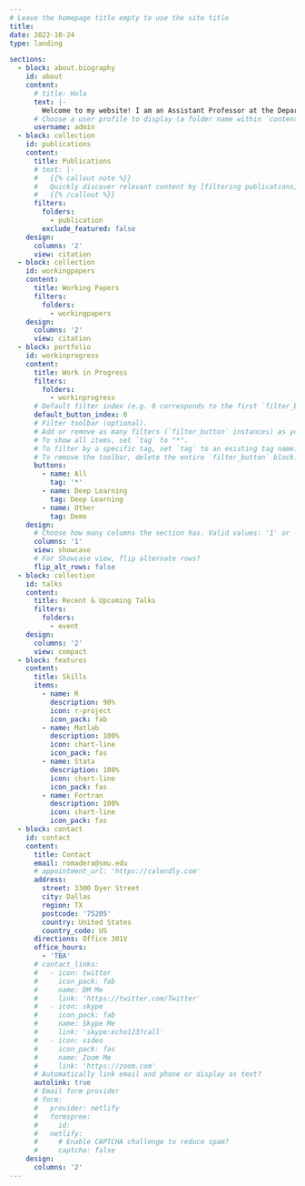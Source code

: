 ```yaml
---
# Leave the homepage title empty to use the site title
title:
date: 2022-10-24
type: landing

sections:
  - block: about.biography
    id: about
    content:
      # title: Hola
      text: |-
        Welcome to my website! I am an Assistant Professor at the Department of Economics at Southern Methodist University. I am also a CESifo Research Network Affiliate. My research combines income and spending micro-data with quantitative life-cycle and spatial models to answer questions on macroeconomic policy and labor economics; with a particular focus on measuring the propagation and pass-through of income and price changes to individuals' welfare. 
      # Choose a user profile to display (a folder name within `content/authors/`)
      username: admin
  - block: collection
    id: publications
    content:
      title: Publications
      # text: |-
      #   {{% callout note %}}
      #   Quickly discover relevant content by [filtering publications](./publication/).
      #   {{% /callout %}}
      filters:
        folders:
          - publication
        exclude_featured: false
    design:
      columns: '2'
      view: citation
  - block: collection
    id: workingpapers
    content:
      title: Working Papers
      filters:
        folders:
          - workingpapers
    design:
      columns: '2'
      view: citation
  - block: portfolio
    id: workinprogress
    content:
      title: Work in Progress
      filters:
        folders:
          - workinprogress
      # Default filter index (e.g. 0 corresponds to the first `filter_button` instance below).
      default_button_index: 0
      # Filter toolbar (optional).
      # Add or remove as many filters (`filter_button` instances) as you like.
      # To show all items, set `tag` to "*".
      # To filter by a specific tag, set `tag` to an existing tag name.
      # To remove the toolbar, delete the entire `filter_button` block.
      buttons:
        - name: All
          tag: '*'
        - name: Deep Learning
          tag: Deep Learning
        - name: Other
          tag: Demo
    design:
      # Choose how many columns the section has. Valid values: '1' or '2'.
      columns: '1'
      view: showcase
      # For Showcase view, flip alternate rows?
      flip_alt_rows: false
  - block: collection
    id: talks
    content:
      title: Recent & Upcoming Talks
      filters:
        folders:
          - event
    design:
      columns: '2'
      view: compact
  - block: features
    content:
      title: Skills
      items:
        - name: R
          description: 90%
          icon: r-project
          icon_pack: fab
        - name: Matlab
          description: 100%
          icon: chart-line
          icon_pack: fas
        - name: Stata
          description: 100%
          icon: chart-line
          icon_pack: fas
        - name: Fortran
          description: 100%
          icon: chart-line
          icon_pack: fas
  - block: contact
    id: contact
    content:
      title: Contact
      email: romadera@smu.edu
      # appointment_url: 'https://calendly.com'
      address:
        street: 3300 Dyer Street
        city: Dallas
        region: TX
        postcode: '75205'
        country: United States
        country_code: US
      directions: Office 301V
      office_hours:
        - 'TBA'
      # contact_links:
      #   - icon: twitter
      #     icon_pack: fab
      #     name: DM Me
      #     link: 'https://twitter.com/Twitter'
      #   - icon: skype
      #     icon_pack: fab
      #     name: Skype Me
      #     link: 'skype:echo123?call'
      #   - icon: video
      #     icon_pack: fas
      #     name: Zoom Me
      #     link: 'https://zoom.com'
      # Automatically link email and phone or display as text?
      autolink: true
      # Email form provider
      # form:
      #   provider: netlify
      #   formspree:
      #     id:
      #   netlify:
      #     # Enable CAPTCHA challenge to reduce spam?
      #     captcha: false
    design:
      columns: '2'
---
```

